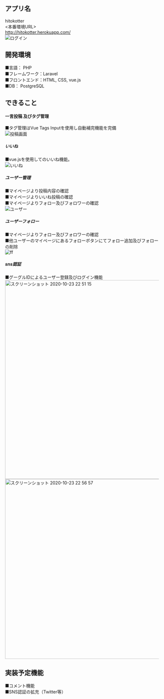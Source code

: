 ## アプリ名

hitokotter<br>
<本番環境URL><br>
http://hitokotter.herokuapp.com/
<br>
![ログイン](https://user-images.githubusercontent.com/63763161/97005779-e1e46580-1579-11eb-8f74-db9c23612c5d.gif)
## 開発環境
■言語： PHP　<br>
■フレームワーク：Laravel<br>
■フロントエンド：HTML, CSS, vue.js<br>
■DB： PostgreSQL<br>

## できること
#### 一言投稿 及びタグ管理<br>
■タグ管理はVue Tags Inputを使用し自動補完機能を完備<br>
![投稿画面](https://user-images.githubusercontent.com/63763161/97006996-aa76b880-157b-11eb-89b4-59c01fc77372.gif)
##### いいね <br>
■vue.jsを使用してのいいね機能。<br>
![いいね](https://user-images.githubusercontent.com/63763161/97007984-30dfca00-157d-11eb-8ef3-ce04dee13f2b.gif)
##### ユーザー管理<br>
■マイページより投稿内容の確認<br>
■マイページよりいいね投稿の確認<br>
■マイページよりフォロー及びフォロワーの確認<br>
![ユーザー](https://user-images.githubusercontent.com/63763161/97008831-4bff0980-157e-11eb-8339-d2d9317ca2f7.gif)


##### ユーザーフォロー <br>
■マイページよりフォロー及びフォロワーの確認<br>
■他ユーザーのマイページにあるフォローボタンにてフォロー追加及びフォローの削除<br>
![ff](https://user-images.githubusercontent.com/63763161/97011614-e14fcd00-1581-11eb-833e-1798cc97c5ad.gif)


##### sns認証 <br>
■グーグルIDによるユーザー登録及びログイン機能<br>
<img width="651" alt="スクリーンショット 2020-10-23 22 51 15" src="https://user-images.githubusercontent.com/63763161/97013153-ae0e3d80-1583-11eb-845d-775357160e7e.png">
<img width="589" alt="スクリーンショット 2020-10-23 22 56 57" src="https://user-images.githubusercontent.com/63763161/97013158-af3f6a80-1583-11eb-8042-9632dfb570d8.png">


## 実装予定機能
■コメント機能<br>
■SNS認証の拡充（Twitter等）


